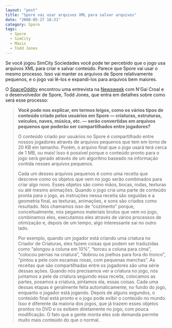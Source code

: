 ```yaml
---
layout: "post"
title: "Spore vai usar arquivos XML para salvar arquivos"
date: "2008-05-27 16:31"
category: Spore
tags:
  - Spore
  - SimCity
  - Maxis
  - Todd Jones
---
```


Se você jogou SimCity Sociedades você pode ter percebido que o jogo usa arquivos XML para criar e salvar conteúdo. Parece que Spore vai usar o mesmo processo. Isso vai manter os arquivos de Spore relativamente pequenos, e o jogo vai lê-los e expandi-los para arquivos bem maiores.

O [SpaceOddity](http://spaceoddityblog.planets.gamespy.com/) encontrou uma entrevista na [Newsweek](http://blog.newsweek.com/blogs/levelup/archive/2008/05/27/xml-and-games-part-ii-a-look-at-spore.aspx) com N'Gai Croal e o desenvolvedor de Spore, Todd Jones, que entra em detalhes sobre como será esse processo:

> **Você pode nos explicar, em termos leigos, como os vários tipos de conteúdo criado pelos usuários em Spore — criaturas, estruturas, veículos, naves, música, etc. — serão convertidas em arquivos pequenos que poderão ser compartilhados entre jogadores?**
>
> O conteúdo criado por usuários no Spore é compartilhado entre nossos jogadores através de arquivos pequenos que tem em torno de 20 KB em tamanho. Porém, o arquivo final que o jogo usará terá cerca de 1 MB, ou mais! Isso é possível porque o conteúdo pronto para o jogo será gerado através de um algoritmo baseado na informação contida nesses arquivos pequenos.
>
> Cada um desses arquivos pequenos é como uma receita que descreve como os objetos que vem no jogo serão combinados para criar algo novo. Esses objetos são como mãos, bocas, rodas, texturas ou até mesmo animações. Quando o jogo cria uma parte de conteúdo pronta para o jogo, as instruções nessa receita são seguidas e a geometria final, as texturas, animações, e sons são criados como resultado. Nós chamamos isso de “cozimento” porque, conceitualmente, nós pegamos materiais brutos que vem no jogo, combinamos eles, executamos eles através de vários processos de otimização e, depois de um tempo, algo interessante sai no outro lado.
>
> Por exemplo, quando um jogador está criando uma criatura no Criador de Criaturas, eles fazem coisas que podem ser traduzidas como “alongou a coluna em 10%”, “torceu a coluna para cima”, “colocou pernas na criatura”, “dobrou os joelhos para fora do tronco”, “pintou a pele com escamas roxas, com pequenas manchas”. As receitas que são compartilhadas entre os jogadores são uma série dessas ações. Quando nós precisamos ver a criatura no jogo, nós juntamos a pele da criatura seguindo essa receita, colocamos as partes, posamos a criatura, pintamos ela, essas coisas. Cada uma dessas etapas é geralmente feita automaticamente, no fundo do jogo, enquanto o jogador está jogando. Depois de alguns segundos, o conteúdo final está pronto e o jogo pode exibir o conteúdo no mundo. Isso é diferente da maioria dos jogos, que já trazem esses objetos prontos no DVD e os exibem diretamente no jogo, com pouca modificação. O fato que a gente monta eles sob demanda permite muito mais conteúdo do que o normal.
